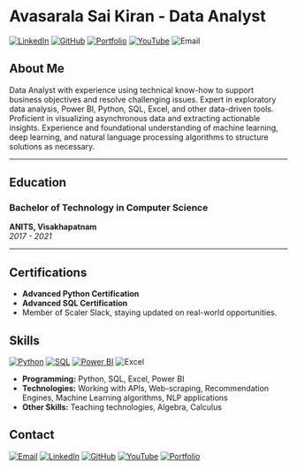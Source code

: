 # Avasarala Sai Kiran - Data Analyst

[![LinkedIn](https://img.shields.io/badge/LinkedIn-0077B5?logo=linkedin&logoColor=white)](https://www.linkedin.com/in/sai-kiran-avasarala/) [![GitHub](https://img.shields.io/badge/GitHub-181717?logo=github&logoColor=white)](https://github.com/asaikiran1999) [![Portfolio](https://img.shields.io/badge/Portfolio-FF5722?logo=web&logoColor=white)](https://asaikiran1999.github.io/avasaralasakiran/) [![YouTube](https://img.shields.io/badge/YouTube-FF0000?logo=youtube&logoColor=white)](https://www.youtube.com/@quicklearnpython) ![Email](https://img.shields.io/badge/Email-D14836?logo=gmail&logoColor=white)

## About Me
Data Analyst with experience using technical know-how to support business objectives and resolve challenging issues. Expert in exploratory data analysis, Power BI, Python, SQL, Excel, and other data-driven tools. Proficient in visualizing asynchronous data and extracting actionable insights. Experience and foundational understanding of machine learning, deep learning, and natural language processing algorithms to structure solutions as necessary.

---

## Education

### Bachelor of Technology in Computer Science
**ANITS, Visakhapatnam**  
*2017 - 2021*

---

## Certifications
- **Advanced Python Certification**
- **Advanced SQL Certification**
- Member of Scaler Slack, staying updated on real-world opportunities.

## Skills

[![Python](https://img.shields.io/badge/Python-3776AB?logo=python&logoColor=white)](https://www.linkedin.com/posts/sai-kiran-avasarala_expert-mock-interview-cleared-certificate-activity-7158662339632738304-lO9s?utm_source=share&utm_medium=member_desktop) 
[![SQL](https://img.shields.io/badge/SQL-4479A1?logo=sql&logoColor=white)](https://moonshot.scaler.com/s/sl/yfTAmnCUPg) 
[![Power BI](https://img.shields.io/badge/Power_BI-F2C811?logo=power-bi&logoColor=white)](https://www.linkedin.com/posts/sai-kiran-avasarala_powerbi-powerbi-certificateofachievement-activity-7215750951830212608-RmYH/?utm_source=share&utm_medium=member_desktop) 
![Excel](https://img.shields.io/badge/Excel-217346?logo=microsoft-excel&logoColor=white)

- **Programming:** Python, SQL, Excel, Power BI
- **Technologies:** Working with APIs, Web-scraping, Recommendation Engines, Machine Learning algorithms, NLP applications
- **Other Skills:** Teaching technologies, Algebra, Calculus

## Contact

[![Email](https://img.shields.io/badge/Email-D14836?logo=gmail&logoColor=white)](mailto:avasaralasaikiran@gmail.com) 
[![LinkedIn](https://img.shields.io/badge/LinkedIn-0077B5?logo=linkedin&logoColor=white)](https://www.linkedin.com/in/sai-kiran-avasarala/) 
[![GitHub](https://img.shields.io/badge/GitHub-181717?logo=github&logoColor=white)](https://github.com/asaikiran1999) 
[![YouTube](https://img.shields.io/badge/YouTube-FF0000?logo=youtube&logoColor=white)](https://www.youtube.com/@quicklearnpython) 
[![Portfolio](https://img.shields.io/badge/Portfolio-FF5722?logo=web&logoColor=white)](https://asaikiran1999.github.io/avasaralasakiran/)

